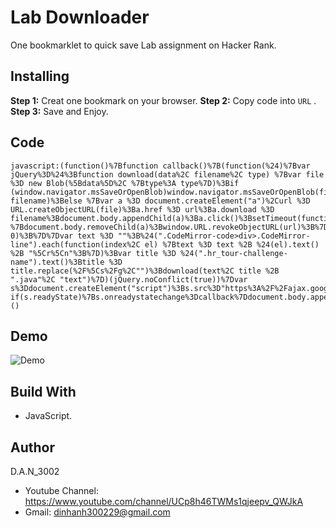 # Lab Downloader
One bookmarklet to quick save Lab assignment on Hacker Rank.
## Installing

**Step 1:** Creat one bookmark on your browser.
**Step 2:** Copy code into `URL` .
**Step 3:** Save and Enjoy.

## Code
```
javascript:(function()%7Bfunction callback()%7B(function(%24)%7Bvar jQuery%3D%24%3Bfunction download(data%2C filename%2C type) %7Bvar file %3D new Blob(%5Bdata%5D%2C %7Btype%3A type%7D)%3Bif (window.navigator.msSaveOrOpenBlob)window.navigator.msSaveOrOpenBlob(file%2C filename)%3Belse %7Bvar a %3D document.createElement("a")%2Curl %3D URL.createObjectURL(file)%3Ba.href %3D url%3Ba.download %3D filename%3Bdocument.body.appendChild(a)%3Ba.click()%3BsetTimeout(function() %7Bdocument.body.removeChild(a)%3Bwindow.URL.revokeObjectURL(url)%3B%7D%2C 0)%3B%7D%7Dvar text %3D ""%3B%24(".CodeMirror-code>div>.CodeMirror-line").each(function(index%2C el) %7Btext %3D text %2B %24(el).text() %2B "%5Cr%5Cn"%3B%7D)%3Bvar title %3D %24(".hr_tour-challenge-name").text()%3Btitle %3D title.replace(%2F%5Cs%2Fg%2C"")%3Bdownload(text%2C title %2B ".java"%2C "text")%7D)(jQuery.noConflict(true))%7Dvar s%3Ddocument.createElement("script")%3Bs.src%3D"https%3A%2F%2Fajax.googleapis.com%2Fajax%2Flibs%2Fjquery%2F1.11.1%2Fjquery.min.js"%3Bif(s.addEventListener)%7Bs.addEventListener("load"%2Ccallback%2Cfalse)%7Delse if(s.readyState)%7Bs.onreadystatechange%3Dcallback%7Ddocument.body.appendChild(s)%3B%7D)()
```
## Demo
![Demo](https://github.com/DAN3002/FUNiX-Supporter/blob/master/Lab%20Downloader/Demo.gif "Demo")
## Build With

* JavaScript.

## Author
D.A.N_3002

* Youtube Channel: https://www.youtube.com/channel/UCp8h46TWMs1qjeepv_QWJkA
* Gmail: dinhanh300229@gmail.com

